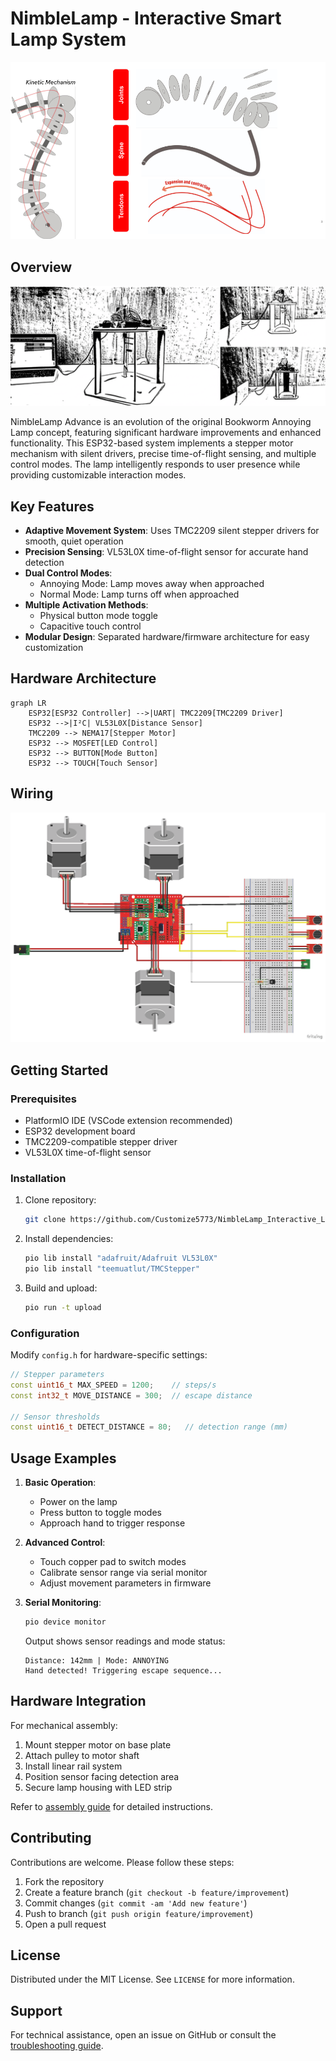 # NimbleLamp - Interactive Smart Lamp System

![Lamp Concept](image/Lamp_Concept.png)

## Overview

![Overview](image/Bookworm_Annoying_Personal_Lamp_(2).png)

NimbleLamp Advance is an evolution of the original Bookworm Annoying Lamp concept, featuring significant hardware improvements and enhanced functionality. This ESP32-based system implements a stepper motor mechanism with silent drivers, precise time-of-flight sensing, and multiple control modes. The lamp intelligently responds to user presence while providing customizable interaction modes.

## Key Features
- **Adaptive Movement System**: Uses TMC2209 silent stepper drivers for smooth, quiet operation
- **Precision Sensing**: VL53L0X time-of-flight sensor for accurate hand detection
- **Dual Control Modes**: 
  - Annoying Mode: Lamp moves away when approached
  - Normal Mode: Lamp turns off when approached
- **Multiple Activation Methods**:
  - Physical button mode toggle
  - Capacitive touch control
- **Modular Design**: Separated hardware/firmware architecture for easy customization

## Hardware Architecture
```mermaid
graph LR
    ESP32[ESP32 Controller] -->|UART| TMC2209[TMC2209 Driver]
    ESP32 -->|I²C| VL53L0X[Distance Sensor]
    TMC2209 --> NEMA17[Stepper Motor]
    ESP32 --> MOSFET[LED Control]
    ESP32 --> BUTTON[Mode Button]
    ESP32 --> TOUCH[Touch Sensor]
```
## Wiring

![Wiring](image/Wiring.png)

## Getting Started

### Prerequisites
- PlatformIO IDE (VSCode extension recommended)
- ESP32 development board
- TMC2209-compatible stepper driver
- VL53L0X time-of-flight sensor

### Installation
1. Clone repository:
   ```bash
   git clone https://github.com/Customize5773/NimbleLamp_Interactive_Lamp.git
   ```
2. Install dependencies:
   ```bash
   pio lib install "adafruit/Adafruit VL53L0X"
   pio lib install "teemuatlut/TMCStepper"
   ```
3. Build and upload:
   ```bash
   pio run -t upload
   ```

### Configuration
Modify `config.h` for hardware-specific settings:
```cpp
// Stepper parameters
const uint16_t MAX_SPEED = 1200;    // steps/s
const int32_t MOVE_DISTANCE = 300;  // escape distance

// Sensor thresholds
const uint16_t DETECT_DISTANCE = 80;   // detection range (mm)
```

## Usage Examples
1. **Basic Operation**:
   - Power on the lamp
   - Press button to toggle modes
   - Approach hand to trigger response

2. **Advanced Control**:
   - Touch copper pad to switch modes
   - Calibrate sensor range via serial monitor
   - Adjust movement parameters in firmware

3. **Serial Monitoring**:
   ```bash
   pio device monitor
   ```
   Output shows sensor readings and mode status:
   ```
   Distance: 142mm | Mode: ANNOYING
   Hand detected! Triggering escape sequence...
   ```

## Hardware Integration
For mechanical assembly:
1. Mount stepper motor on base plate
2. Attach pulley to motor shaft
3. Install linear rail system
4. Position sensor facing detection area
5. Secure lamp housing with LED strip

Refer to [assembly guide](docs/assembly_guide.md) for detailed instructions.

## Contributing
Contributions are welcome. Please follow these steps:
1. Fork the repository
2. Create a feature branch (`git checkout -b feature/improvement`)
3. Commit changes (`git commit -am 'Add new feature'`)
4. Push to branch (`git push origin feature/improvement`)
5. Open a pull request

## License
Distributed under the MIT License. See `LICENSE` for more information.

## Support
For technical assistance, open an issue on GitHub or consult the [troubleshooting guide](docs/troubleshooting.md).
